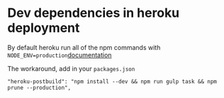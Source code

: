 # Dev dependencies in heroku deployment

By default heroku run all of the npm commands with `NODE_ENV=production`[documentation](https://devcenter.heroku.com/articles/nodejs-support#devdependencies)

The workaround, add in your `packages.json`

```
"heroku-postbuild": "npm install --dev && npm run gulp task && npm prune --production",
```
